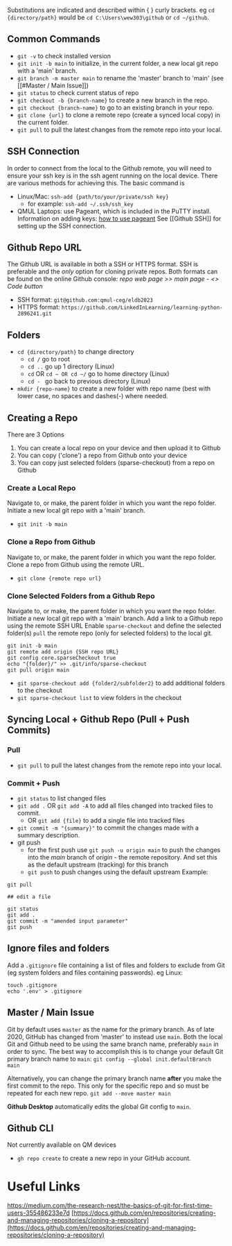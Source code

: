 
Substitutions are indicated and described within { } curly brackets. eg `cd {directory/path}` would be `cd C:\Users\wew303\github` or `cd ~/github`.
## Common Commands
- `git -v` to check installed version
- `git init -b main` to initialize, in the current folder, a new local git repo with a 'main' branch.
- `git branch -m master main` to rename the 'master' branch to 'main' (see [[#Master / Main Issue]])
- `git status` to check current status of repo
- `git checkout -b {branch-name}` to create a new branch in the repo.
- `git checkout {branch-name}` to go to an existing branch in your repo.
- `git clone {url}` to clone a remote repo (create a synced local copy) in the current folder.
- `git pull` to pull the latest changes from the remote repo into your local.

## SSH Connection
In order to connect from the local to the Github remote, you will need to ensure your ssh key is in the ssh agent running on the local device. There are various methods for achieving this.  The basic command is
- Linux/Mac: `ssh-add {path/to/your/private/ssh key}`
	- for example: `ssh-add ~/.ssh/ssh_key`
- QMUL Laptops: use Pageant, which is included in the PuTTY install. Information on adding keys: [how to use pageant](https://www.digitalocean.com/community/tutorials/how-to-use-pageant-to-streamline-ssh-key-authentication-with-putty)
See [[Github SSH]] for setting up the SSH connection.

## Github Repo URL
The Github URL is available in both a SSH or HTTPS format. SSH is preferable and the *only* option for cloning private repos. Both formats can be found on the online Github console: 
*repo web page >> main page -  <> Code button*
- SSH format: `git@github.com:qmul-ceg/eldb2023`
- HTTPS format: `https://github.com/LinkedInLearning/learning-python-2896241.git`

## Folders
- `cd {directory/path}` to change directory
	- `cd /` go to root
	- `cd ..` go up 1 directory (Linux)
	- `cd` OR `cd ~ OR cd ~/` go to home directory (Linux)
	- `cd - ` go back to previous directory (Linux)
- `mkdir {repo-name}` to create a new folder with repo name (best with lower case, no spaces and dashes(-) where needed.

## Creating a Repo
There are 3 Options
1) You can create a local repo on your device and then upload it to Github
2) You can copy ('clone') a repo from Github onto your device
3) You can copy just selected folders (sparse-checkout) from a repo on Github
### Create a Local Repo
Navigate to, or make, the parent folder in which you want the repo folder.
Initiate a new local git repo with a 'main' branch.
- `git init -b main` 
### Clone a Repo from Github
Navigate to, or make, the parent folder in which you want the repo folder.
Clone a repo from Github using the remote URL.
- `git clone {remote repo url}` 
### Clone Selected Folders from a Github Repo
Navigate to, or make, the parent folder in which you want the repo folder.
Initiate a new local git repo with a 'main' branch.
Add a link to a Github repo using the remote SSH URL
Enable `sparse-checkout` and define the selected folder(s)
`pull` the remote repo (only for selected folders) to the local git.
```
git init -b main
git remote add origin {SSH repo URL}
git config core.sparseCheckout true
echo "{folder}/" >> .git/info/sparse-checkout
git pull origin main  
```
- `git sparse-checkout add {folder2/subfolder2}` to add additional folders to the checkout
- `git sparse-checkout list` to view folders in the checkout

## Syncing Local + Github Repo (Pull + Push Commits)
### Pull
- `git pull` to pull the latest changes from the remote repo into your local.
### Commit + Push
- `git status` to list changed files
- `git add .` OR `git add -A` to add all files changed into tracked files to commit.
	- OR `git add {file}` to add a single file into tracked files
- `git commit -m "{summary}"` to commit the changes made with a summary description.
- git push
	- for the first push use `git push -u origin main` to push the changes into the *main* branch of *origin* - the remote repository. And set this as the default upstream (tracking) for this branch
	- `git push` to push changes using the default upstream
Example:
```
git pull

## edit a file 

git status
git add .
git commit -m "amended input parameter"
git push
```
## Ignore files and folders
Add a `.gitignore` file containing a list of files and folders to exclude from Git (eg system folders and files containing passwords). eg Linux:
```
touch .gitignore
echo '.env' > .gitignore
```

## Master / Main Issue
Git by default uses `master` as the name for the primary branch.  As of late 2020, GitHub has changed from 'master' to instead use `main`.  Both the local Git and Github need to be using the same branch name, preferably `main` in order to sync.
The best way to accomplish this is to change your default Git primary branch name to `main`:
`git config --global init.defaultBranch main`

Alternatively, you can change the primary branch name **after** you make the first commit to the repo. This only for the specific repo and so must be repeated for each new repo.
`git add --move master main`

**Github Desktop** automatically edits the global Git config to `main`.

## Github CLI
Not currently available on QM devices
- `gh repo create` to create a new repo in your GitHub account.
 
# Useful Links
https://medium.com/the-research-nest/the-basics-of-git-for-first-time-users-355486233e7d
[https://docs.github.com/en/repositories/creating-and-managing-repositories/cloning-a-repository](https://docs.github.com/en/repositories/creating-and-managing-repositories/cloning-a-repository)


